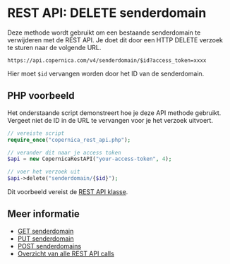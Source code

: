 # REST API: DELETE senderdomain

Deze methode wordt gebruikt om een bestaande senderdomain te verwijderen met de REST API. Je doet dit door een HTTP DELETE verzoek te sturen naar de volgende URL. 

`https://api.copernica.com/v4/senderdomain/$id?access_token=xxxx`

Hier moet `$id` vervangen worden door het ID van de senderdomain.

## PHP voorbeeld

Het onderstaande script demonstreert hoe je deze API methode gebruikt. Vergeet niet de ID in de URL te vervangen voor je het verzoek uitvoert.

```php
// vereiste script
require_once("copernica_rest_api.php");

// verander dit naar je access token
$api = new CopernicaRestAPI("your-access-token", 4);

// voer het verzoek uit
$api->delete("senderdomain/{$id}");
```

Dit voorbeeld vereist de [REST API klasse](rest-php).

## Meer informatie 

- [GET senderdomain](rest-get-senderdomain)
- [PUT senderdomain](rest-put-senderdomain)
- [POST senderdomains](rest-post-senderdomains)
- [Overzicht van alle REST API calls](rest-api)

